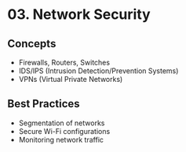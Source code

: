 # 03. Network Security

## Concepts
- Firewalls, Routers, Switches
- IDS/IPS (Intrusion Detection/Prevention Systems)
- VPNs (Virtual Private Networks)

## Best Practices
- Segmentation of networks
- Secure Wi-Fi configurations
- Monitoring network traffic

